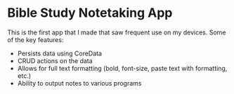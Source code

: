 # Bible Study Notetaking App

This is the first app that I made that saw frequent use on my devices.  Some of the key features:
- Persists data using CoreData
- CRUD actions on the data
- Allows for full text formatting (bold, font-size, paste text with formatting, etc.)
- Ability to output notes to various programs 
